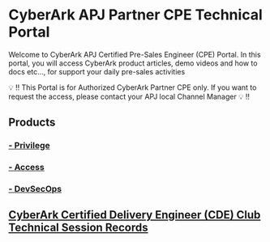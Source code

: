 # CyberArk APJ Partner CPE Technical Portal
Welcome to CyberArk APJ Certified Pre-Sales Engineer (CPE) Portal. In this portal, you will access CyberArk product articles, demo videos and how to docs etc…, for support your daily pre-sales activities

:bulb: :bangbang: This Portal is for Authorized CyberArk Partner CPE only. If you want to request the access, please contact your APJ local Channel Manager :bulb: :bangbang: 

## Products

### [- Privilege](Privilege.md)

### [- Access](Access.md)

### [- DevSecOps](DevSecOps.md)

## [CyberArk Certified Delivery Engineer (CDE) Club Technical Session Records](Technical_Session_Records.md)
